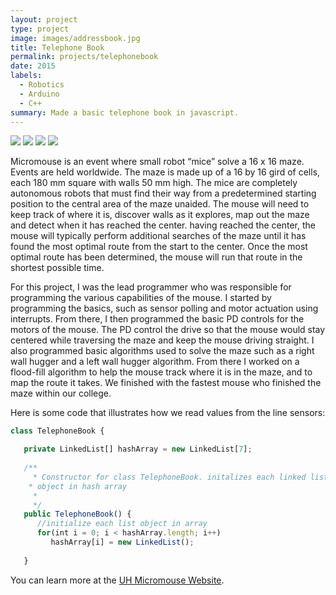 ```yaml
---
layout: project
type: project
image: images/addressbook.jpg
title: Telephone Book
permalink: projects/telephonebook
date: 2015
labels:
  - Robotics
  - Arduino
  - C++
summary: Made a basic telephone book in javascript.
---
```


<div class="ui small rounded images">
  <img class="ui image" src="../images/micromouse-robot.png">
  <img class="ui image" src="../images/micromouse-robot-2.jpg">
  <img class="ui image" src="../images/micromouse.jpg">
  <img class="ui image" src="../images/micromouse-circuit.png">
</div>

Micromouse is an event where small robot “mice” solve a 16 x 16 maze.  Events are held worldwide.  The maze is made up of a 16 by 16 gird of cells, each 180 mm square with walls 50 mm high.  The mice are completely autonomous robots that must find their way from a predetermined starting position to the central area of the maze unaided.  The mouse will need to keep track of where it is, discover walls as it explores, map out the maze and detect when it has reached the center.  having reached the center, the mouse will typically perform additional searches of the maze until it has found the most optimal route from the start to the center.  Once the most optimal route has been determined, the mouse will run that route in the shortest possible time.

For this project, I was the lead programmer who was responsible for programming the various capabilities of the mouse.  I started by programming the basics, such as sensor polling and motor actuation using interrupts.  From there, I then programmed the basic PD controls for the motors of the mouse.  The PD control the drive so that the mouse would stay centered while traversing the maze and keep the mouse driving straight.  I also programmed basic algorithms used to solve the maze such as a right wall hugger and a left wall hugger algorithm.  From there I worked on a flood-fill algorithm to help the mouse track where it is in the maze, and to map the route it takes.  We finished with the fastest mouse who finished the maze within our college.

Here is some code that illustrates how we read values from the line sensors:

```js
class TelephoneBook {

   private LinkedList[] hashArray = new LinkedList[7];
   
   /**
	 * Constructor for class TelephoneBook. initalizes each linked list
    * object in hash array
	 * 
	 */
   public TelephoneBook() {
      //initialize each list object in array
      for(int i = 0; i < hashArray.length; i++) 
         hashArray[i] = new LinkedList();
      
   }
```

You can learn more at the [UH Micromouse Website](http://www-ee.eng.hawaii.edu/~mmouse/about.html).


